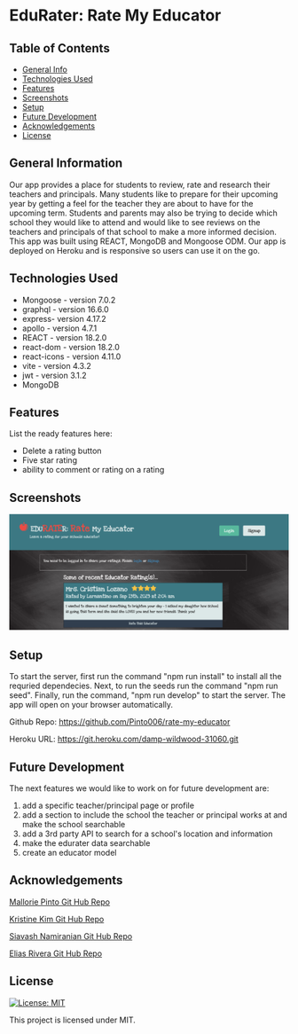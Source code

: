 # EduRater: Rate My Educator


## Table of Contents
* [General Info](#general-information)
* [Technologies Used](#technologies-used)
* [Features](#features)
* [Screenshots](#screenshots)
* [Setup](#setup)
* [Future Development](#future-development)
* [Acknowledgements](#acknowledgements)
* [License](#license)


## General Information

Our app provides a place for students to review, rate and research their teachers and principals.  Many students like to prepare for their upcoming year by getting a feel for the teacher they are about to have for the upcoming term.  Students and parents may also be trying to decide which school they would like to attend and would like to see reviews on the teachers and principals of that school to make a more informed decision. This app was built using REACT, MongoDB and Mongoose ODM. Our app is deployed on Heroku and is responsive so users can use it on the go.  


## Technologies Used

- Mongoose - version 7.0.2
- graphql - version 16.6.0
- express- version 4.17.2
- apollo - version 4.7.1
- REACT - version 18.2.0
- react-dom - version 18.2.0
- react-icons - version 4.11.0
- vite - version 4.3.2
- jwt - version 3.1.2
- MongoDB


## Features

List the ready features here:
- Delete a rating button
- Five star rating
- ability to comment or rating on a rating


## Screenshots

![Example screenshot](./client/public/screenshot.png)


## Setup

To start the server, first run the command "npm run install" to install all the requried dependecies.  Next, to run the seeds run the command "npm run seed".  Finally, run the command, "npm run develop" to start the server. The app will open on your browser automatically. 

Github Repo: https://github.com/Pinto006/rate-my-educator

Heroku URL: https://git.heroku.com/damp-wildwood-31060.git


## Future Development

The next features we would like to work on for future development are: 
1. add a specific teacher/principal page or profile
2. add a section to include the school the teacher or principal works at and make the school searchable
3. add a 3rd party API to search for a school's location and information 
4. make the edurater data searchable
5. create an educator model


## Acknowledgements

[Mallorie Pinto Git Hub Repo](https://github.com/Pinto006?tab=repositories)

[Kristine Kim Git Hub Repo](https://github.com/kristinehkim) 

[Siavash Namiranian Git Hub Repo](https://github.com/SiavashNamiranian)

[Elias Rivera Git Hub Repo](https://github.com/eliasjrivera)


## License 

[![License: MIT](https://img.shields.io/badge/License-MIT-yellow.svg)](https://opensource.org/licenses/MIT)

This project is licensed under MIT.
